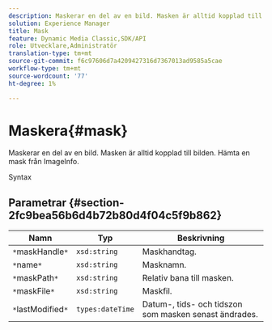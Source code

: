 ```yaml
---
description: Maskerar en del av en bild. Masken är alltid kopplad till bilden. Hämta en mask från ImageInfo.
solution: Experience Manager
title: Mask
feature: Dynamic Media Classic,SDK/API
role: Utvecklare,Administratör
translation-type: tm+mt
source-git-commit: f6c97606d7a4209427316d7367013ad9585a5cae
workflow-type: tm+mt
source-wordcount: '77'
ht-degree: 1%

---
```



# Maskera{#mask}

Maskerar en del av en bild. Masken är alltid kopplad till bilden. Hämta en mask från ImageInfo.

Syntax

## Parametrar {#section-2fc9bea56b6d4b72b80d4f04c5f9b862}

| Namn | Typ | Beskrivning |
|---|---|---|
| `*`maskHandle`*` | `xsd:string` | Maskhandtag. |
| `*`name`*` | `xsd:string` | Masknamn. |
| `*`maskPath`*` | `xsd:string` | Relativ bana till masken. |
| `*`maskFile`*` | `xsd:string` | Maskfil. |
| `*`lastModified`*` | `types:dateTime` | Datum-, tids- och tidszon som masken senast ändrades. |

